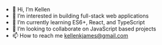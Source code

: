 - 👋 Hi, I’m Kellen
- 👀 I’m interested in building full-stack web applications  
- 🌱 I’m currently learning ES6+, React, and TypeScript 
- 💞️ I’m looking to collaborate on JavaScript based projects
- 📫 How to reach me kellenkjames@gmail.com 

<!---
Kellenkjames/Kellenkjames is a ✨ special ✨ repository because its `README.md` (this file) appears on your GitHub profile.
You can click the Preview link to take a look at your changes.
--->
